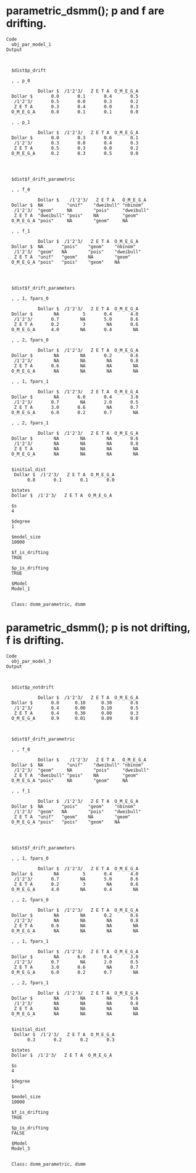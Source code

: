 # parametric_dsmm(); p and f are drifting.

    Code
      obj_par_model_1
    Output
      
      
      
      $dist$p_drift
      
      , , p_0
      
                Dollar $  /1'2'3/   Z E T A  O_M_E_G_A
      Dollar $       0.0       0.1       0.4       0.5
       /1'2'3/       0.5       0.0       0.3       0.2
       Z E T A       0.3       0.4       0.0       0.3
      O_M_E_G_A      0.8       0.1       0.1       0.0
      
      , , p_1
      
                Dollar $  /1'2'3/   Z E T A  O_M_E_G_A
      Dollar $       0.0       0.3       0.6       0.1
       /1'2'3/       0.3       0.0       0.4       0.3
       Z E T A       0.5       0.3       0.0       0.2
      O_M_E_G_A      0.2       0.3       0.5       0.0
      
      
      
      
      $dist$f_drift_parametric
      
      , , f_0
      
                Dollar $    /1'2'3/   Z E T A   O_M_E_G_A 
      Dollar $  NA         "unif"    "dweibull" "nbinom"  
       /1'2'3/  "geom"     NA        "pois"     "dweibull"
       Z E T A  "dweibull" "pois"    NA         "geom"    
      O_M_E_G_A "pois"     NA        "geom"     NA        
      
      , , f_1
      
                Dollar $  /1'2'3/   Z E T A  O_M_E_G_A 
      Dollar $  NA       "pois"    "geom"    "nbinom"  
       /1'2'3/  "geom"   NA        "pois"    "dweibull"
       Z E T A  "unif"   "geom"    NA        "geom"    
      O_M_E_G_A "pois"   "pois"    "geom"    NA        
      
      
      
      
      $dist$f_drift_parameters
      
      , , 1, fpars_0
      
                Dollar $  /1'2'3/   Z E T A  O_M_E_G_A
      Dollar $        NA         5       0.4       4.0
       /1'2'3/       0.7        NA       5.0       0.6
       Z E T A       0.2         3        NA       0.6
      O_M_E_G_A      4.0        NA       0.4        NA
      
      , , 2, fpars_0
      
                Dollar $  /1'2'3/   Z E T A  O_M_E_G_A
      Dollar $        NA        NA       0.2       0.6
       /1'2'3/        NA        NA        NA       0.8
       Z E T A       0.6        NA        NA        NA
      O_M_E_G_A       NA        NA        NA        NA
      
      , , 1, fpars_1
      
                Dollar $  /1'2'3/   Z E T A  O_M_E_G_A
      Dollar $        NA       6.0       0.4       3.0
       /1'2'3/       0.7        NA       2.0       0.5
       Z E T A       3.0       0.6        NA       0.7
      O_M_E_G_A      6.0       0.2       0.7        NA
      
      , , 2, fpars_1
      
                Dollar $  /1'2'3/   Z E T A  O_M_E_G_A
      Dollar $        NA        NA        NA       0.6
       /1'2'3/        NA        NA        NA       0.8
       Z E T A        NA        NA        NA        NA
      O_M_E_G_A       NA        NA        NA        NA
      
      
      $initial_dist
       Dollar $  /1'2'3/   Z E T A  O_M_E_G_A 
            0.8       0.1       0.1       0.0 
      
      $states
      Dollar $  /1'2'3/   Z E T A  O_M_E_G_A 
      
      $s
      4 
      
      $degree
      1 
      
      $model_size
      10000 
      
      $f_is_drifting
      TRUE 
      
      $p_is_drifting
      TRUE 
      
      $Model
      Model_1 
      
      
      Class: dsmm_parametric, dsmm

# parametric_dsmm(); p is not drifting, f is drifting.

    Code
      obj_par_model_3
    Output
      
      
      
      $dist$p_notdrift
      
                Dollar $  /1'2'3/   Z E T A  O_M_E_G_A
      Dollar $       0.0      0.10      0.30       0.6
       /1'2'3/       0.4      0.00      0.10       0.5
       Z E T A       0.4      0.30      0.00       0.3
      O_M_E_G_A      0.9      0.01      0.09       0.0
      
      
      
      $dist$f_drift_parametric
      
      , , f_0
      
                Dollar $    /1'2'3/   Z E T A   O_M_E_G_A 
      Dollar $  NA         "unif"    "dweibull" "nbinom"  
       /1'2'3/  "geom"     NA        "pois"     "dweibull"
       Z E T A  "dweibull" "pois"    NA         "geom"    
      O_M_E_G_A "pois"     NA        "geom"     NA        
      
      , , f_1
      
                Dollar $  /1'2'3/   Z E T A  O_M_E_G_A 
      Dollar $  NA       "pois"    "geom"    "nbinom"  
       /1'2'3/  "geom"   NA        "pois"    "dweibull"
       Z E T A  "unif"   "geom"    NA        "geom"    
      O_M_E_G_A "pois"   "pois"    "geom"    NA        
      
      
      
      
      $dist$f_drift_parameters
      
      , , 1, fpars_0
      
                Dollar $  /1'2'3/   Z E T A  O_M_E_G_A
      Dollar $        NA         5       0.4       4.0
       /1'2'3/       0.7        NA       5.0       0.6
       Z E T A       0.2         3        NA       0.6
      O_M_E_G_A      4.0        NA       0.4        NA
      
      , , 2, fpars_0
      
                Dollar $  /1'2'3/   Z E T A  O_M_E_G_A
      Dollar $        NA        NA       0.2       0.6
       /1'2'3/        NA        NA        NA       0.8
       Z E T A       0.6        NA        NA        NA
      O_M_E_G_A       NA        NA        NA        NA
      
      , , 1, fpars_1
      
                Dollar $  /1'2'3/   Z E T A  O_M_E_G_A
      Dollar $        NA       6.0       0.4       3.0
       /1'2'3/       0.7        NA       2.0       0.5
       Z E T A       3.0       0.6        NA       0.7
      O_M_E_G_A      6.0       0.2       0.7        NA
      
      , , 2, fpars_1
      
                Dollar $  /1'2'3/   Z E T A  O_M_E_G_A
      Dollar $        NA        NA        NA       0.6
       /1'2'3/        NA        NA        NA       0.8
       Z E T A        NA        NA        NA        NA
      O_M_E_G_A       NA        NA        NA        NA
      
      
      $initial_dist
       Dollar $  /1'2'3/   Z E T A  O_M_E_G_A 
            0.3       0.2       0.2       0.3 
      
      $states
      Dollar $  /1'2'3/   Z E T A  O_M_E_G_A 
      
      $s
      4 
      
      $degree
      1 
      
      $model_size
      10000 
      
      $f_is_drifting
      TRUE 
      
      $p_is_drifting
      FALSE 
      
      $Model
      Model_3 
      
      
      Class: dsmm_parametric, dsmm

